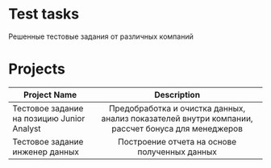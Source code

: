 # Test tasks
Решенные тестовые задания от различных компаний

# Projects
Project Name|Description |
-----------|:-------:
Тестовое задание на позицию Junior Analyst | Предобработка и очистка данных, анализ показателей внутри компании, рассчет бонуса для менеджеров
Тестовое задание инженер данных | Построение отчета на основе полученных данных


